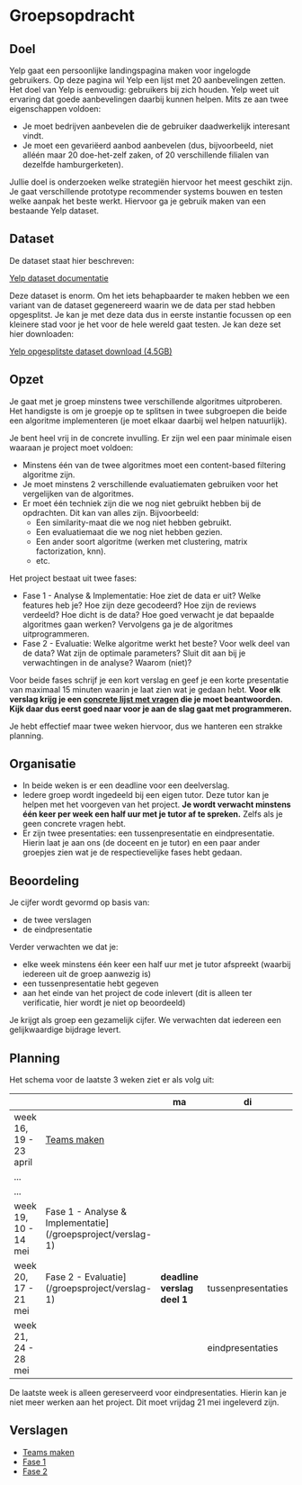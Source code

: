 # Groepsopdracht

## Doel

Yelp gaat een persoonlijke landingspagina maken voor ingelogde gebruikers. Op deze pagina wil Yelp een lijst met 20 aanbevelingen zetten. Het doel van Yelp is eenvoudig: gebruikers bij zich houden. Yelp weet uit ervaring dat goede aanbevelingen daarbij kunnen helpen. Mits ze aan twee eigenschappen voldoen:

- Je moet bedrijven aanbevelen die de gebruiker daadwerkelijk interesant vindt.
- Je moet een gevariëerd aanbod aanbevelen (dus, bijvoorbeeld, niet alléén maar 20 doe-het-zelf zaken, of 20 verschillende filialen van dezelfde hamburgerketen).

Jullie doel is onderzoeken welke strategiën hiervoor het meest geschikt zijn. Je gaat verschillende prototype recommender systems bouwen en testen welke aanpak het beste werkt. Hiervoor ga je gebruik maken van een bestaande Yelp dataset.

## Dataset

De dataset staat hier beschreven:

[Yelp dataset documentatie](https://www.yelp.com/dataset/documentation/main)

Deze dataset is enorm. Om het iets behapbaarder te maken hebben we een variant van de dataset gegenereerd waarin we de data per stad hebben opgesplitst. Je kan je met deze data dus in eerste instantie focussen op een kleinere stad voor je het voor de hele wereld gaat testen. Je kan deze set hier downloaden:

[Yelp opgesplitste dataset download (4.5GB)](https://surfdrive.surf.nl/files/index.php/s/d9QtNlGNbYuUnpT/download)

## Opzet

Je gaat met je groep minstens twee verschillende algoritmes uitproberen. Het handigste is om je groepje op te splitsen in twee subgroepen die beide een algoritme implementeren (je moet elkaar daarbij wel helpen natuurlijk).

Je bent heel vrij in de concrete invulling. Er zijn wel een paar minimale eisen waaraan je project moet voldoen:

- Minstens één van de twee algoritmes moet een content-based filtering algoritme zijn.
- Je moet minstens 2 verschillende evaluatiematen gebruiken voor het vergelijken van de algoritmes.
- Er moet één techniek zijn die we nog niet gebruikt hebben bij de opdrachten. Dit kan van alles zijn. Bijvoorbeeld:
    - Een similarity-maat die we nog niet hebben gebruikt.
    - Een evaluatiemaat die we nog niet hebben gezien.
    - Een ander soort algoritme (werken met clustering, matrix factorization, knn).
    - etc.

Het project bestaat uit twee fases:

- Fase 1 - Analyse & Implementatie: Hoe ziet de data er uit? Welke features heb je? Hoe zijn deze gecodeerd? Hoe zijn de reviews verdeeld? Hoe dicht is de data? Hoe goed verwacht je dat bepaalde algoritmes gaan werken? Vervolgens ga je de algoritmes uitprogrammeren.
- Fase 2 - Evaluatie: Welke algoritme werkt het beste? Voor welk deel van de data? Wat zijn de optimale parameters? Sluit dit aan bij je verwachtingen in de analyse? Waarom (niet)?

Voor beide fases schrijf je een kort verslag en geef je een korte presentatie van maximaal 15 minuten waarin je laat zien wat je gedaan hebt. **Voor elk verslag krijg je een [concrete lijst met vragen](#verslagen) die je moet beantwoorden. Kijk daar dus eerst goed naar voor je aan de slag gaat met programmeren.**

Je hebt effectief maar twee weken hiervoor, dus we hanteren een strakke planning.

## Organisatie

- In beide weken is er een deadline voor een deelverslag.
- Iedere groep wordt ingedeeld bij een eigen tutor. Deze tutor kan je helpen met het voorgeven van het project. **Je wordt verwacht minstens één keer per week een half uur met je tutor af te spreken.** Zelfs als je geen concrete vragen hebt.
- Er zijn twee presentaties: een tussenpresentatie en eindpresentatie. Hierin laat je aan ons (de doceent en je tutor) en een paar ander groepjes zien wat je de respectievelijke fases hebt gedaan.

## Beoordeling

Je cijfer wordt gevormd op basis van:

- de twee verslagen
- de eindpresentatie

Verder verwachten we dat je:

- elke week minstens één keer een half uur met je tutor afspreekt (waarbij iedereen uit de groep aanwezig is)
- een tussenpresentatie hebt gegeven
- aan het einde van het project de code inlevert (dit is alleen ter verificatie, hier wordt je niet op beoordeeld)

Je krijgt als groep een gezamelijk cijfer. We verwachten dat iedereen een gelijkwaardige bijdrage levert.

## Planning

Het schema voor de laatste 3 weken ziet er als volg uit:

|                         |     | ma                            | di                  | wo                      | do          | vr                          |
| ----------------------- | --- | ----------------------------- | ------------------- | ----------------------- | ----------- | --------------------------- |
| week 16, 19 - 23 april | [Teams maken](/groepsproject/verslag-1)| ||||| **deadline team-aanmelding**|
| ... |||||||
| ... |||||||
| week 19, 10 - 14 mei    | Fase 1 - Analyse & Implementatie](/groepsproject/verslag-1) |                              |         |     |               | |
| week 20, 17 - 21 mei    | Fase 2 - Evaluatie](/groepsproject/verslag-1) | **deadline verslag deel 1**  | tussenpresentaties | tussenpresentaties |  | **deadline verslag deel 2** |
| week 21, 24 - 28 mei    |     |                               | eindpresentaties    |                         |             | eindpresentaties            |

De laatste week is alleen gereserveerd voor eindpresentaties. Hierin kan je niet meer werken aan het project. Dit moet vrijdag 21 mei ingeleverd zijn.
<!-- Voor de tussenbesprekingen en eindpresentaties krijg je een link waarmee je zelf een geschikt moment kan inplannen. Voor het plannen van de meetings met de assistent kan je Ed gebruiken. -->

## Verslagen

- [Teams maken](/groepsproject/verslag-1)
- [Fase 1](/groepsproject/verslag-1)
- [Fase 2](/groepsproject/verslag-2)
<!-- - [Verslag deel 2](/groepsproject/verslag-2) -->
